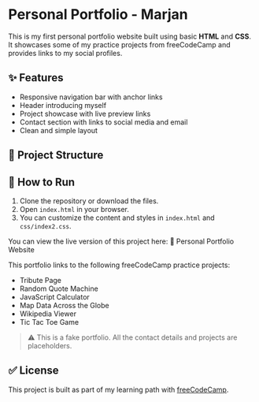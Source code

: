 # Personal Portfolio - Marjan

This is my first personal portfolio website built using basic **HTML** and **CSS**.  
It showcases some of my practice projects from freeCodeCamp and provides links to my social profiles.

## ✨ Features

- Responsive navigation bar with anchor links  
- Header introducing myself  
- Project showcase with live preview links  
- Contact section with links to social media and email  
- Clean and simple layout

## 📁 Project Structure


## 🚀 How to Run

1. Clone the repository or download the files.
2. Open `index.html` in your browser.
3. You can customize the content and styles in `index.html` and `css/index2.css`.

You can view the live version of this project here:
🔗 Personal Portfolio Website


This portfolio links to the following freeCodeCamp practice projects:

- Tribute Page  
- Random Quote Machine  
- JavaScript Calculator  
- Map Data Across the Globe  
- Wikipedia Viewer  
- Tic Tac Toe Game


> ⚠️ This is a fake portfolio. All the contact details and projects are placeholders.

## ✅ License

This project is built as part of my learning path with [freeCodeCamp](https://www.freecodecamp.org/).

 
